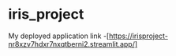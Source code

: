 # iris_project

My deployed application link -[https://irisproject-nr8xzv7hdxr7nxqtberni2.streamlit.app/]
